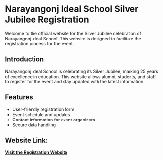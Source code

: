 # Narayangonj Ideal School Silver Jubilee Registration

Welcome to the official website for the Silver Jubilee celebration of Narayangonj Ideal School! This website is designed to facilitate the registration process for the event.


## Introduction
Narayangonj Ideal School is celebrating its Silver Jubilee, marking 25 years of excellence in education. This website allows alumni, students, and staff to register for the event and stay updated with the latest information.

## Features
- User-friendly registration form
- Event schedule and updates
- Contact information for event organizers
- Secure data handling

## Website Link:
**[Visit the Registration Website](https://nissilverjubilee.free.nf)**

